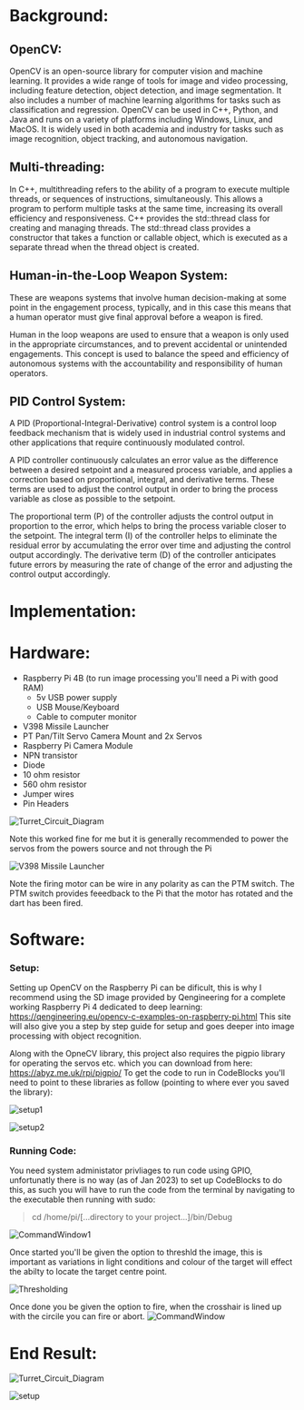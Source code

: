 # Background:
## OpenCV:
OpenCV is an open-source library for computer vision and machine learning. It provides a wide range of tools for image and video processing, including feature detection, object detection, and image segmentation. It also includes a number of machine learning algorithms for tasks such as classification and regression. OpenCV can be used in C++, Python, and Java and runs on a variety of platforms including Windows, Linux, and MacOS. It is widely used in both academia and industry for tasks such as image recognition, object tracking, and autonomous navigation.

## Multi-threading:
In C++, multithreading refers to the ability of a program to execute multiple threads, or sequences of instructions, simultaneously. This allows a program to perform multiple tasks at the same time, increasing its overall efficiency and responsiveness. C++ provides the std::thread class for creating and managing threads. The std::thread class provides a constructor that takes a function or callable object, which is executed as a separate thread when the thread object is created.

## Human-in-the-Loop Weapon System:
These are weapons systems that involve human decision-making at some point in the engagement process, typically, and in this case this means that a human operator must give final approval before a weapon is fired.

Human in the loop weapons are used to ensure that a weapon is only used in the appropriate circumstances, and to prevent accidental or unintended engagements. This concept is used to balance the speed and efficiency of autonomous systems with the accountability and responsibility of human operators.

## PID Control System:
A PID (Proportional-Integral-Derivative) control system is a control loop feedback mechanism that is widely used in industrial control systems and other applications that require continuously modulated control.

A PID controller continuously calculates an error value as the difference between a desired setpoint and a measured process variable, and applies a correction based on proportional, integral, and derivative terms. These terms are used to adjust the control output in order to bring the process variable as close as possible to the setpoint.

The proportional term (P) of the controller adjusts the control output in proportion to the error, which helps to bring the process variable closer to the setpoint. The integral term (I) of the controller helps to eliminate the residual error by accumulating the error over time and adjusting the control output accordingly. The derivative term (D) of the controller anticipates future errors by measuring the rate of change of the error and adjusting the control output accordingly.

# Implementation:

# Hardware:
- Raspberry Pi 4B (to run image processing you'll need a Pi with good RAM)
  - 5v USB power supply
  - USB Mouse/Keyboard
  - Cable to computer monitor   
- V398 Missile Launcher
- PT Pan/Tilt Servo Camera Mount and 2x Servos
- Raspberry Pi Camera Module
- NPN transistor
- Diode
- 10 ohm resistor
- 560 ohm resistor
- Jumper wires
- Pin Headers


![Turret_Circuit_Diagram](https://github.com/JasperWH/Turret-with-OpenCV/blob/main/Pictures/Turret_Circuit_Diagram.png)

Note this worked fine for me but it is generally recommended to power the servos from the powers source and not through the Pi

![V398 Missile Launcher](https://github.com/JasperWH/Turret-with-OpenCV/blob/main/Pictures/V398_Missile_Launcher.PNG)

Note the firing motor can be wire in any polarity as can the PTM switch. The PTM switch provides feeedback to the Pi that the motor has rotated and  the dart has been fired.

# Software:

### Setup:
Setting up OpenCV on the Raspberry Pi can be dificult, this is why I recommend using the SD image provided by Qengineering for a complete working Raspberry Pi 4 dedicated to deep learning: https://qengineering.eu/opencv-c-examples-on-raspberry-pi.html
This site will also give you a step by step guide for setup and goes deeper into image processing with object recognition.

Along with the OpneCV library, this project also requires the pigpio library for operating the servos etc. which you can download from here: https://abyz.me.uk/rpi/pigpio/
To get the code to run in CodeBlocks you'll need to point to these libraries as follow (pointing to where ever you saved the library):

![setup1](https://github.com/JasperWH/Turret-with-OpenCV/blob/main/Pictures/Setup1.png)

![setup2](https://github.com/JasperWH/Turret-with-OpenCV/blob/main/Pictures/Setup2.png)

### Running Code:
You need system administator privliages to run code using GPIO, unfortunatly there is no way (as of Jan 2023) to set up CodeBlocks to do this, as such you will have to run the code from the terminal by navigating to the executable then running with sudo:
>cd /home/pi/[...directory to your project...]/bin/Debug

![CommandWindow1](https://github.com/JasperWH/Turret-with-OpenCV/blob/main/Pictures/Command_Window1.png)

Once started you'll be given the option to threshld the image, this is important as variations in light conditions and colour of the target will effect the abilty to locate the target centre point.

![Thresholding](https://github.com/JasperWH/Turret-with-OpenCV/blob/main/Pictures/Thresholding.png)

Once done you be given the option to fire, when the crosshair is lined up with the circile you can fire or abort.
![CommandWindow](https://github.com/JasperWH/Turret-with-OpenCV/blob/main/Pictures/Command_Window.png)

# End Result:
![Turret_Circuit_Diagram](https://github.com/JasperWH/Turret-with-OpenCV/blob/main/Pictures/Engagment.gif)

![setup](https://github.com/JasperWH/Turret-with-OpenCV/blob/main/Pictures/Setup.jpg)
